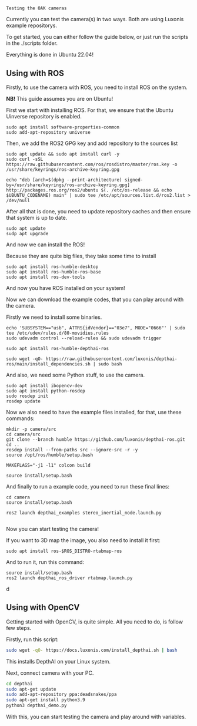 # 
    Testing the OAK cameras

Currently you can test the camera(s) in two ways. Both are using Luxonis example repositorys.

To get started, you can either follow the guide below, or just run the scripts in the ./scripts folder.

Everything is done in Ubuntu 22.04!

## Using with ROS

Firstly, to use the camera with ROS, you need to install ROS on the system.

**NB!** This guide assumes you are on Ubuntu!

First we start with installing ROS. For that, we ensure that the Ubuntu Uinverse repository is enabled.

```
sudo apt install software-properties-common
sudo add-apt-repository universe

```

Then, we add the ROS2 GPG key and add repository to the sources list

```
sudo apt update && sudo apt install curl -y
sudo curl -sSL https://raw.githubusercontent.com/ros/rosdistro/master/ros.key -o /usr/share/keyrings/ros-archive-keyring.gpg

echo "deb [arch=$(dpkg --print-architecture) signed-by=/usr/share/keyrings/ros-archive-keyring.gpg] http://packages.ros.org/ros2/ubuntu $(. /etc/os-release && echo $UBUNTU_CODENAME) main" | sudo tee /etc/apt/sources.list.d/ros2.list > /dev/null

```

After all that is done, you need to update repository caches and then ensure that system is up to date.

```
sudo apt update
sudp apt upgrade
```

And now we can install the ROS!

Because they are quite big files, they take some time to install

```
sudo apt install ros-humble-desktop
sudo apt install ros-humble-ros-base
sudo apt install ros-dev-tools
```

And now you have ROS installed on your system!

Now we can download the example codes, that you can play around with the camera.

Firstly we need to install some binaries.

```
echo 'SUBSYSTEM=="usb", ATTRS{idVendor}=="03e7", MODE="0666"' | sudo tee /etc/udev/rules.d/80-movidius.rules
sudo udevadm control --reload-rules && sudo udevadm trigger

sudo apt install ros-humble-depthai-ros

sudo wget -qO- https://raw.githubusercontent.com/luxonis/depthai-ros/main/install_dependencies.sh | sudo bash

```

And also, we need some Python stuff, to use the camera.

```
sudo apt install ibopencv-dev
sudo apt install python-rosdep
sudo rosdep init
rosdep update
```

Now we also need to have the example files installed, for that, use these commands:

```
mkdir -p camera/src
cd camera/src
git clone --branch humble https://github.com/luxonis/depthai-ros.git
cd ..
rosdep install --from-paths src --ignore-src -r -y
source /opt/ros/humble/setup.bash

MAKEFLAGS="-j1 -l1" colcon build

source install/setup.bash

```

And finally to run a example code, you need to run these final lines:

```
cd camera
source install/setup.bash

ros2 launch depthai_examples stereo_inertial_node.launch.py


```


Now you can start testing the camera!

If you want to 3D map the image, you also need to install it first:

```
sudo apt install ros-$ROS_DISTRO-rtabmap-ros
```

And to run it, run this command:

```
source install/setup.bash
ros2 launch depthai_ros_driver rtabmap.launch.py
```

d

## Using with OpenCV

Getting started with OpenCV, is quite simple. All you need to do, is follow few steps.

Firstly, run this script:

```bash
sudo wget -qO- https://docs.luxonis.com/install_depthai.sh | bash
```

This installs DepthAI on your Linux system.

Next, connect camera with your PC.

```bash
cd depthai
sudo apt-get update
sudo add-apt-repository ppa:deadsnakes/ppa
sudo apt-get install python3.9
python3 depthai_demo.py
```

With this, you can start testing the camera and play around with variables.

